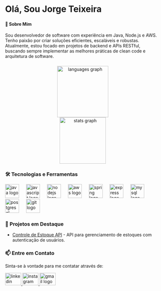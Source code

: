 <h1 align="left">Olá, Sou Jorge Teixeira</h1>

###

<h4 align="left">🚀 Sobre Mim</h4>

<p align="left">
  Sou desenvolvedor de software com experiência em Java, Node.js e AWS. Tenho paixão por criar soluções eficientes, escaláveis e robustas. Atualmente, estou focado em projetos de backend e APIs RESTful, buscando sempre implementar as melhores práticas de clean code e arquitetura de software.
</p>

###

<div align="center">
  <img src="https://github-readme-stats.vercel.app/api/top-langs?username=JorgeDeTeixeira&locale=en&hide_title=false&layout=compact&card_width=320&langs_count=5&theme=vue-dark&hide_border=true&order=2" height="166" alt="languages graph" /> 
  <br>
  <img src="https://github-readme-stats.vercel.app/api?username=JorgeDeTeixeira&hide_title=true&hide_rank=false&show_icons=true&include_all_commits=true&count_private=true&disable_animations=false&theme=vue-dark&locale=en&hide_border=true&order=1" height="150" alt="stats graph"  />
</div>

###

<h3 align="left">🛠 Tecnologias e Ferramentas</h3>

<div align="left">
  <img src="https://cdn.jsdelivr.net/gh/devicons/devicon/icons/java/java-original.svg" height="45" alt="java logo" />
  <img width="15" />
  <img src="https://cdn.jsdelivr.net/gh/devicons/devicon/icons/javascript/javascript-plain.svg" height="45" alt="javascript logo" />
  <img width="15" />
  <img src="https://cdn.jsdelivr.net/gh/devicons/devicon/icons/nodejs/nodejs-original.svg" height="45" alt="nodejs logo" />
  <img width="15" />
  <img src="https://cdn.jsdelivr.net/gh/devicons/devicon/icons/amazonwebservices/amazonwebservices-original-wordmark.svg" height="45" alt="aws logo" />
  <img width="15" />
  <img src="https://cdn.jsdelivr.net/gh/devicons/devicon/icons/spring/spring-original.svg" height="45" alt="spring logo" />
  <img width="15" />
  <img src="https://cdn.jsdelivr.net/gh/devicons/devicon/icons/express/express-original.svg" height="45" alt="express logo" />
  <img width="15" />
  <img src="https://cdn.jsdelivr.net/gh/devicons/devicon/icons/mysql/mysql-original.svg" height="45" alt="mysql logo" />
  <img width="15" />
  <img src="https://cdn.jsdelivr.net/gh/devicons/devicon/icons/postgresql/postgresql-original.svg" height="45" alt="postgresql logo" />
  <img width="15" />
  <img src="https://cdn.jsdelivr.net/gh/devicons/devicon/icons/git/git-original.svg" height="45" alt="git logo" />
</div>

###

<h3 align="left">🚀 Projetos em Destaque</h3>

- [Controle de Estoque API](https://github.com/JorgeDeTeixeira/estoque-api.git) - API para gerenciamento de estoques com autenticação de usuários.

###

<h3 align="left">📫 Entre em Contato</h3>

<p align="left">Sinta-se à vontade para me contatar através de:</p>

<div align="left">
  <a href="https://www.linkedin.com/in/jorge-teixeira-04985b237/" target="_blank">
    <img src="https://raw.githubusercontent.com/maurodesouza/profile-readme-generator/master/src/assets/icons/social/linkedin/default.svg" width="52" height="40" alt="linkedin logo" />
  </a>
  <a href="https://www.instagram.com/jorgeteixeira.11" target="_blank">
    <img src="https://raw.githubusercontent.com/maurodesouza/profile-readme-generator/master/src/assets/icons/social/instagram/default.svg" width="52" height="40" alt="instagram logo" />
  </a>
  <a href="mailto:jorgedeteixeirademelo@gmail.com" target="_blank">
    <img src="https://raw.githubusercontent.com/maurodesouza/profile-readme-generator/master/src/assets/icons/social/gmail/default.svg" width="52" height="40" alt="gmail logo" />
  </a>
</div>
